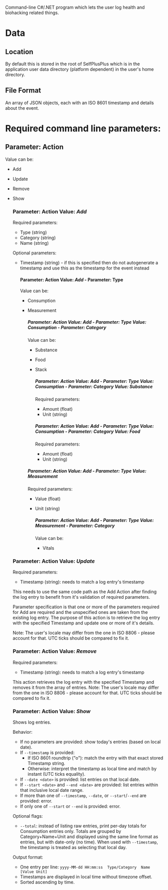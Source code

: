 Command-line C#/.NET program which lets the user log health and biohacking related things.

# Data
## Location
By default this is stored in the root of SelfPlusPlus which is in the application user data directory (platform dependent) in the user's home directory.

## File Format
An array of JSON objects, each with an ISO 8601 timestamp and details about the event.

# Required command line parameters:
## Parameter: **Action**
Value can be:
- Add
- Update
- Remove
 - Show

    ### Parameter: **Action** Value: *Add*
    Required parameters:
    - Type (string)
    - Category (string)
    - Name (string)

    Optional parameters:
    - Timestamp (string) - if this is specified then do not autogenerate a timestamp and use this as the timestamp for the event instead

        ####  Parameter: **Action** Value: *Add* - Parameter: **Type**
        Value can be:
        - Consumption
        - Measurement

            ##### Parameter: **Action** Value: *Add* - Parameter: **Type** Value: *Consumption* - Parameter: **Category**
            Value can be:
            - Substance
            - Food
            - Stack

                ##### Parameter: **Action** Value: *Add* - Parameter: **Type** Value: *Consumption* - Parameter: **Category** Value: *Substance*
                Required parameters:
                - Amount (float)
                - Unit (string)

                ##### Parameter: **Action** Value: *Add* - Parameter: **Type** Value: *Consumption* - Parameter: **Category** Value: *Food*
                Required parameters:
                - Amount (float)
                - Unit (string)

            ##### Parameter: **Action** Value: *Add* - Parameter: **Type** Value: *Measurement*
            Required parameters:
            - Value (float)
            - Unit (string)

                ##### Parameter: **Action** Value: *Add* - Parameter: **Type** Value: *Measurement* - Parameter: **Category**
                Value can be:
                - Vitals

    ### Parameter: **Action** Value: *Update*
    Required parameters:
    - Timestamp (string): needs to match a log entry's timestamp

    This needs to use the same code path as the Add Action after finding the log entry to benefit from it's validation of required parameters.

    Parameter specification is that one or more of the parameters required for Add are required and the unspecified ones are taken from the existing log entry. The purpose of this action is to retrieve the log entry with the specified Timestamp and update one or more of it's details.
    
    Note: The user's locale may differ from the one in ISO 8806 - please account for that. UTC ticks should be compared to fix it.

    ### Parameter: **Action** Value: *Remove*
    Required parameters:
    - Timestamp (string): needs to match a log entry's timestamp

    This action retrieves the log entry with the specified Timestamp and removes it from the array of entries. 
    Note: The user's locale may differ from the one in ISO 8806 - please account for that. UTC ticks should be compared to fix it.

    ### Parameter: **Action** Value: *Show*
    Shows log entries.

    Behavior:
    - If no parameters are provided: show today's entries (based on local date).
    - If `--timestamp` is provided:
        - If ISO 8601 roundtrip ("o"): match the entry with that exact stored Timestamp string.
        - Otherwise: interpret the timestamp as local time and match by instant (UTC ticks equality).
    - If `--date <date>` is provided: list entries on that local date.
    - If `--start <date>` and `--end <date>` are provided: list entries within that inclusive local date range.
    - If more than one of `--timestamp`, `--date`, or `--start`/`--end` are provided: error.
    - If only one of `--start` or `--end` is provided: error.

    Optional flags:
    - `--total`: instead of listing raw entries, print per-day totals for Consumption entries only. Totals are grouped by Category+Name+Unit and displayed using the same line format as entries, but with date-only (no time). When used with `--timestamp`, the timestamp is treated as selecting that local day.

    Output format:
    - One entry per line: `yyyy-MM-dd HH:mm:ss  Type/Category  Name  [Value Unit]`
    - Timestamps are displayed in local time without timezone offset.
    - Sorted ascending by time.
